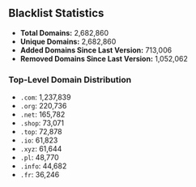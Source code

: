 ## Blacklist Statistics

- **Total Domains:** 2,682,860
- **Unique Domains:** 2,682,860
- **Added Domains Since Last Version:** 713,006
- **Removed Domains Since Last Version:** 1,052,062

### Top-Level Domain Distribution

-  `.com`: 1,237,839
-  `.org`: 220,736
-  `.net`: 165,782
-  `.shop`: 73,071
-  `.top`: 72,878
-  `.io`: 61,823
-  `.xyz`: 61,644
-  `.pl`: 48,770
-  `.info`: 44,682
-  `.fr`: 36,246

